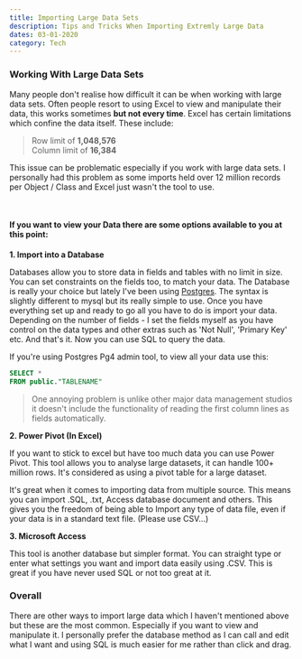```yaml
--- 
title: Importing Large Data Sets
description: Tips and Tricks When Importing Extremly Large Data
dates: 03-01-2020 
category: Tech 
---
```


### Working With Large Data Sets ### 
Many people don't realise how difficult it can be when working with large data sets. Often people resort to using Excel to view and manipulate their data, this works sometimes **but not every time**. Excel has certain limitations which confine the data itself. These include: 

>Row limit of **1,048,576**  
>Column limit of **16,384**

This issue can be problematic especially if you work with large data sets. I personally had this problem as some imports held over 12 million records per Object / Class and Excel just wasn't the tool to use. 
<br>

<br> 

#### If you want to view your Data there are some options available to you at this point: ####

**1\. Import into a Database**

Databases allow you to store data in fields and tables with no limit in size. You can set constraints on the  fields too, to match your data. The Database is really your choice but lately I've been using [Postgres](https://www.postgresql.org). The syntax is slightly different to mysql but its really simple to use. Once you have everything set up and ready to go all you have to do is import your data. Depending on the number of fields - I set the fields myself as you have control on the data types and other extras such as 'Not Null', 'Primary Key' etc. And that's it. Now you can use SQL to query the data. 

If you're using Postgres Pg4 admin tool, to view all your data use this: 
```SQL
SELECT * 
FROM public."TABLENAME"
```

>One annoying problem is unlike other major data management studios it doesn't include the functionality of reading the first column lines as fields automatically. 

**2\. Power Pivot (In Excel)**

If you want to stick to excel but have too much data you can use Power Pivot. This tool allows you to analyse large datasets, it can handle 100+ million rows. It's considered as using a pivot table for a large dataset. 

It's great when it comes to importing data from multiple source. This means you can import .SQL, .txt, Access database document and others. This gives you the freedom of being able to Import any type of data file, even if your data is in a standard text file. (Please use CSV...)

<p><b>3. Microsoft Access</b></p>

This tool is another database but simpler format. You can straight type or enter what settings you want and import data easily using .CSV. This is great if you have never used SQL or not too great at it. 

### Overall ### 
There are other ways to import large data which I haven't mentioned above but these are the most common. Especially if you want to view and manipulate it. I personally prefer the database method as I can call and edit what I want and using SQL is much easier for me rather than click and drag. 
